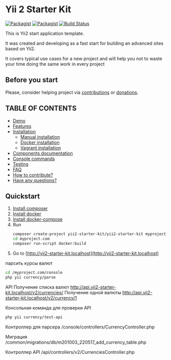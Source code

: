 # Yii 2 Starter Kit

<!-- BADGES/ -->

[![Packagist](https://img.shields.io/packagist/v/yii2-starter-kit/yii2-starter-kit.svg)](https://packagist.org/packages/yii2-starter-kit/yii2-starter-kit)
[![Packagist](https://img.shields.io/packagist/dt/yii2-starter-kit/yii2-starter-kit.svg)](https://packagist.org/packages/yii2-starter-kit/yii2-starter-kit)
[![Build Status](https://travis-ci.org/yii2-starter-kit/yii2-starter-kit.svg?branch=master)](https://travis-ci.org/yii2-starter-kit/yii2-starter-kit)

<!-- /BADGES -->

This is Yii2 start application template.

It was created and developing as a fast start for building an advanced sites based on Yii2.

It covers typical use cases for a new project and will help you not to waste your time doing the same work in every project

## Before you start
Please, consider helping project via [contributions](https://github.com/yii2-starter-kit/yii2-starter-kit/issues) or [donations](#donations).

## TABLE OF CONTENTS
- [Demo](#demo)
- [Features](#features)
- [Installation](docs/installation.md)
    - [Manual installation](docs/installation.md#manual-installation)
    - [Docker installation](docs/installation.md#docker-installation)
    - [Vagrant installation](docs/installation.md#vagrant-installation)
- [Components documentation](docs/components.md)
- [Console commands](docs/console.md)
- [Testing](docs/testing.md)
- [FAQ](docs/faq.md)
- [How to contribute?](#how-to-contribute)
- [Have any questions?](#have-any-questions)

## Quickstart
1. [Install composer](https://getcomposer.org)
2. [Install docker](https://docs.docker.com/install/)
3. [Install docker-compose](https://docs.docker.com/compose/install/)
4. Run
    ```bash
    composer create-project yii2-starter-kit/yii2-starter-kit myproject.com --ignore-platform-reqs
    cd myproject.com
    composer run-script docker:build
    ```
5. Go to [http://yii2-starter-kit.localhost](http://yii2-starter-kit.localhost)


парсить курсы валют
```bash
cd /myproject.com/console
php yii currency/parse
  ```

API
Получение списка валют
http://api.yii2-starter-kit.localhost/v2/currencies/
Получение одной валюты
http://api.yii2-starter-kit.localhost/v2/currency/1

Консольная команда для проверки API
```bash
php yii currency/test-api
  ```

Контроллер для парсера
/console/controllers/CurrencyController.php

Миграция
/common/migrations/db/m201003_220517_add_currency_table.php

Контроллер API
/api/controllers/v2/CurrenciesController.php

